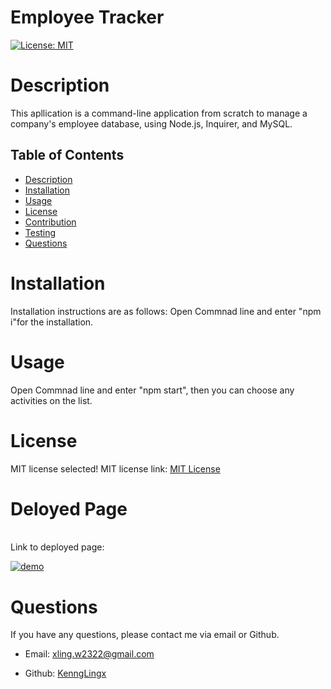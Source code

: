 # Employee Tracker

  [![License: MIT](https://img.shields.io/badge/License-MIT-yellow.svg)](https://opensource.org/licenses/MIT)

  # Description 
  This apllication is a command-line application from scratch to manage a company's employee database, using Node.js, Inquirer, and MySQL.

  ## Table of Contents 
- [Description](#description)
- [Installation](#installation)
- [Usage](#usage)
- [License](#License)
- [Contribution](#contribution)
- [Testing](#testing)
- [Questions](#questions)

# Installation 
Installation instructions are as follows:
Open Commnad line and enter "npm i"for the installation.

# Usage 
Open Commnad line and enter "npm start", then you can choose any activities on the list.

# License 
MIT license selected! 
          MIT license link:    [MIT License](https://opensource.org/licenses/MIT)


# Deloyed Page

<br />
Link to deployed page:
<br />

[![demo](https://img.youtube.com/vi/L_7EKykfgqg/0.jpg)](https://youtu.be/LPawhyTg_mM)

# Questions 
If you have any questions, please contact me via email or Github.

- Email: [xling.w2322@gmail.com](mailto:xling.w2322@gmail.com)

- Github: [KenngLingx](https://github.com/KenngLingx)

